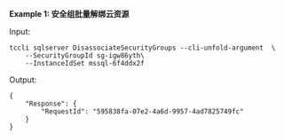 **Example 1: 安全组批量解绑云资源**



Input: 

```
tccli sqlserver DisassociateSecurityGroups --cli-unfold-argument  \
    --SecurityGroupId sg-igw86yth\
    --InstanceIdSet mssql-6f4ddx2f
```

Output: 
```
{
    "Response": {
        "RequestId": "595838fa-07e2-4a6d-9957-4ad7825749fc"
    }
}
```

